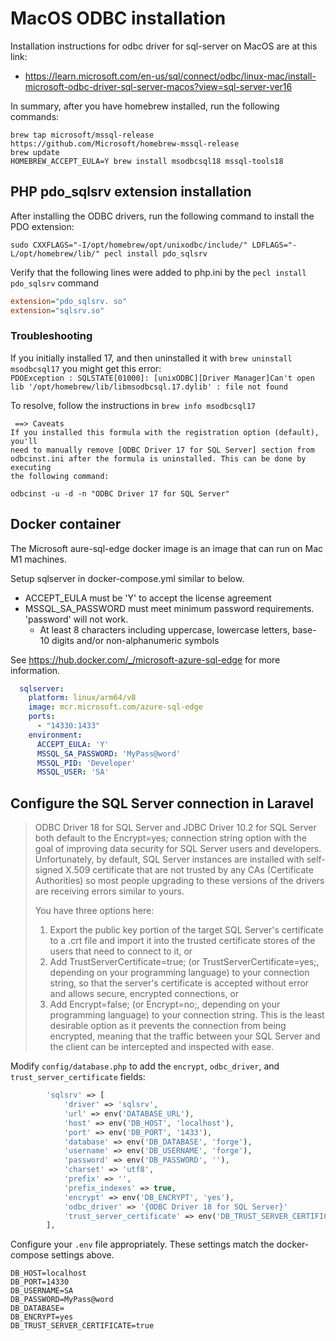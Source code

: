 # MacOS ODBC installation
Installation instructions for odbc driver for sql-server on MacOS are at this link:
* https://learn.microsoft.com/en-us/sql/connect/odbc/linux-mac/install-microsoft-odbc-driver-sql-server-macos?view=sql-server-ver16

In summary, after you have homebrew installed, run the following commands:
```shell
brew tap microsoft/mssql-release https://github.com/Microsoft/homebrew-mssql-release
brew update
HOMEBREW_ACCEPT_EULA=Y brew install msodbcsql18 mssql-tools18
```
## PHP pdo_sqlsrv extension installation
After installing the ODBC drivers, run the following command to install the PDO extension:
```shell
sudo CXXFLAGS="-I/opt/homebrew/opt/unixodbc/include/" LDFLAGS="-L/opt/homebrew/lib/" pecl install pdo_sqlsrv
```

Verify that the following lines were added to php.ini by the `pecl install pdo_sqlsrv` command
```ini
extension="pdo_sqlsrv. so"
extension="sqlsrv.so"
```

### Troubleshooting
If you initially installed 17, and then uninstalled it with `brew uninstall msodbcsql17` you might get this error:   
`PDOException : SQLSTATE[01000]: [unixODBC][Driver Manager]Can't open lib '/opt/homebrew/lib/libmsodbcsql.17.dylib' : file not found`

To resolve, follow the instructions in `brew info msodbcsql17`
```
 ==> Caveats
If you installed this formula with the registration option (default), you'll
need to manually remove [ODBC Driver 17 for SQL Server] section from
odbcinst.ini after the formula is uninstalled. This can be done by executing
the following command:

odbcinst -u -d -n "ODBC Driver 17 for SQL Server"
```

## Docker container
The Microsoft aure-sql-edge docker image is an image that can run on Mac M1 machines.

Setup sqlserver in docker-compose.yml similar to below.
* ACCEPT_EULA must be 'Y' to accept the license agreement
* MSSQL_SA_PASSWORD must meet minimum password requirements.  'password' will not work.
  * At least 8 characters including uppercase, lowercase letters, base-10 digits and/or non-alphanumeric symbols

See https://hub.docker.com/_/microsoft-azure-sql-edge for more information.

```yaml
  sqlserver:
    platform: linux/arm64/v8
    image: mcr.microsoft.com/azure-sql-edge
    ports:
      - "14330:1433"
    environment:
      ACCEPT_EULA: 'Y'
      MSSQL_SA_PASSWORD: 'MyPass@word'
      MSSQL_PID: 'Developer'
      MSSQL_USER: 'SA'
```

## Configure the SQL Server connection in Laravel
> ODBC Driver 18 for SQL Server and JDBC Driver 10.2 for SQL Server both default to the Encrypt=yes; connection string option with the goal of improving data security for SQL Server users and developers. Unfortunately, by default, SQL Server instances are installed with self-signed X.509 certificate that are not trusted by any CAs (Certificate Authorities) so most people upgrading to these versions of the drivers are receiving errors similar to yours.
>
> You have three options here:
>
> 1. Export the public key portion of the target SQL Server's certificate to a .crt file and import it into the trusted certificate stores of the users that need to connect to it, or
> 2. Add TrustServerCertificate=true; (or TrustServerCertificate=yes;, depending on your programming language) to your connection string, so that the server's certificate is accepted without error and allows secure, encrypted connections, or
> 3. Add Encrypt=false; (or Encrypt=no;, depending on your programming language) to your connection string. This is the least desirable option as it prevents the connection from being encrypted, meaning that the traffic between your SQL Server and the client can be intercepted and inspected with ease.

Modify `config/database.php` to add the `encrypt`, `odbc_driver`, and `trust_server_certificate` fields:
```php
        'sqlsrv' => [
            'driver' => 'sqlsrv',
            'url' => env('DATABASE_URL'),
            'host' => env('DB_HOST', 'localhost'),
            'port' => env('DB_PORT', '1433'),
            'database' => env('DB_DATABASE', 'forge'),
            'username' => env('DB_USERNAME', 'forge'),
            'password' => env('DB_PASSWORD', ''),
            'charset' => 'utf8',
            'prefix' => '',
            'prefix_indexes' => true,
            'encrypt' => env('DB_ENCRYPT', 'yes'),
            'odbc_driver' => '{ODBC Driver 18 for SQL Server}'
            'trust_server_certificate' => env('DB_TRUST_SERVER_CERTIFICATE', 'false'),
        ],
```

Configure your `.env` file appropriately.  These settings match the docker-compose settings above.
```shell
DB_HOST=localhost
DB_PORT=14330
DB_USERNAME=SA
DB_PASSWORD=MyPass@word
DB_DATABASE=
DB_ENCRYPT=yes
DB_TRUST_SERVER_CERTIFICATE=true
```


